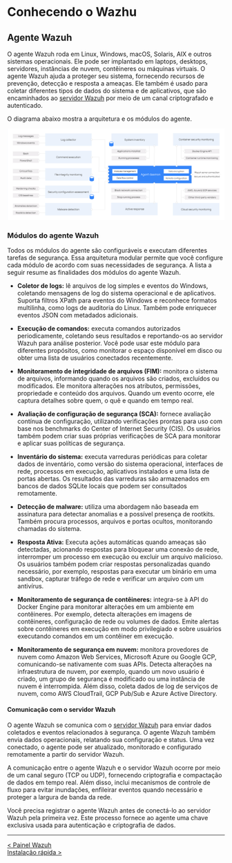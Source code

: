 # Conhecendo o Wazhu

## Agente Wazuh

O agente Wazuh roda em Linux, Windows, macOS, Solaris, AIX e outros sistemas operacionais. Ele pode ser implantado em laptops, desktops, servidores, instâncias de nuvem, contêineres ou máquinas virtuais. O agente Wazuh ajuda a proteger seu sistema, fornecendo recursos de prevenção, detecção e resposta a ameaças. Ele também é usado para coletar diferentes tipos de dados do sistema e de aplicativos, que são encaminhados ao [servidor Wazuh](Wazuh_Server.md) por meio de um canal criptografado e autenticado.

O diagrama abaixo mostra a arquitetura e os módulos do agente.

![agent-architecture1](Images/agent-architecture1.png)

### Módulos do agente Wazuh

Todos os módulos do agente são configuráveis ​​e executam diferentes tarefas de segurança. Essa arquitetura modular permite que você configure cada módulo de acordo com suas necessidades de segurança. A lista a seguir resume as finalidades dos módulos do agente Wazuh.

* **Coletor de logs:** lê arquivos de log simples e eventos do Windows, coletando mensagens de log do sistema operacional e de aplicativos. Suporta filtros XPath para eventos do Windows e reconhece formatos multilinha, como logs de auditoria do Linux. Também pode enriquecer eventos JSON com metadados adicionais.

* **Execução de comandos:** executa comandos autorizados periodicamente, coletando seus resultados e reportando-os ao servidor Wazuh para análise posterior. Você pode usar este módulo para diferentes propósitos, como monitorar o espaço disponível em disco ou obter uma lista de usuários conectados recentemente.

* **Monitoramento de integridade de arquivos (FIM):** monitora o sistema de arquivos, informando quando os arquivos são criados, excluídos ou modificados. Ele monitora alterações nos atributos, permissões, propriedade e conteúdo dos arquivos. Quando um evento ocorre, ele captura detalhes sobre quem, o quê e quando em tempo real.

* **Avaliação de configuração de segurança (SCA):** fornece avaliação contínua de configuração, utilizando verificações prontas para uso com base nos benchmarks do Center of Internet Security (CIS). Os usuários também podem criar suas próprias verificações de SCA para monitorar e aplicar suas políticas de segurança.

* **Inventário do sistema:** executa varreduras periódicas para coletar dados de inventário, como versão do sistema operacional, interfaces de rede, processos em execução, aplicativos instalados e uma lista de portas abertas. Os resultados das varreduras são armazenados em bancos de dados SQLite locais que podem ser consultados remotamente.

* **Detecção de malware:** utiliza uma abordagem não baseada em assinatura para detectar anomalias e a possível presença de rootkits. Também procura processos, arquivos e portas ocultos, monitorando chamadas do sistema.

* **Resposta Ativa:** Executa ações automáticas quando ameaças são detectadas, acionando respostas para bloquear uma conexão de rede, interromper um processo em execução ou excluir um arquivo malicioso. Os usuários também podem criar respostas personalizadas quando necessário, por exemplo, respostas para executar um binário em uma sandbox, capturar tráfego de rede e verificar um arquivo com um antivírus.

* **Monitoramento de segurança de contêineres:** integra-se à API do Docker Engine para monitorar alterações em um ambiente em contêineres. Por exemplo, detecta alterações em imagens de contêineres, configuração de rede ou volumes de dados. Emite alertas sobre contêineres em execução em modo privilegiado e sobre usuários executando comandos em um contêiner em execução.

* **Monitoramento de segurança em nuvem:** monitora provedores de nuvem como Amazon Web Services, Microsoft Azure ou Google GCP, comunicando-se nativamente com suas APIs. Detecta alterações na infraestrutura de nuvem, por exemplo, quando um novo usuário é criado, um grupo de segurança é modificado ou uma instância de nuvem é interrompida. Além disso, coleta dados de log de serviços de nuvem, como AWS CloudTrail, GCP Pub/Sub e Azure Active Directory.

#### Comunicação com o servidor Wazuh

O agente Wazuh se comunica com o [servidor Wazuh](Wazuh_Server.md) para enviar dados coletados e eventos relacionados à segurança. O agente Wazuh também envia dados operacionais, relatando sua configuração e status. Uma vez conectado, o agente pode ser atualizado, monitorado e configurado remotamente a partir do servidor Wazuh.

A comunicação entre o agente Wazuh e o servidor Wazuh ocorre por meio de um canal seguro (TCP ou UDP), fornecendo criptografia e compactação de dados em tempo real. Além disso, inclui mecanismos de controle de fluxo para evitar inundações, enfileirar eventos quando necessário e proteger a largura de banda da rede.

Você precisa registrar o agente Wazuh antes de conectá-lo ao servidor Wazuh pela primeira vez. Este processo fornece ao agente uma chave exclusiva usada para autenticação e criptografia de dados.

___
[< Painel Wazuh](Wazuh_Indexer.md "Dashboard Wazuh")  
[Instalação rápida >](Quickstart.md "Instalação simplificada com todos componentes em único host")  
